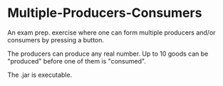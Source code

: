 # Multiple-Producers-Consumers
An exam prep. exercise where one can form multiple producers and/or consumers by pressing a button.

The producers can produce any real number. Up to 10 goods can be "produced" before one of them is "consumed".

The .jar is executable.
